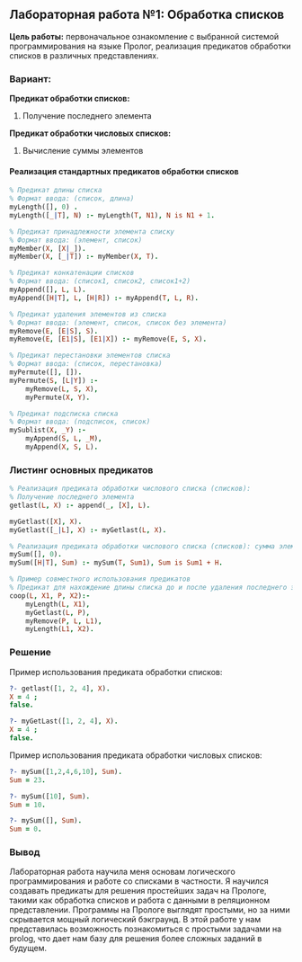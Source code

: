 Лабораторная работа №1: Обработка списков
----
**Цель работы:** первоначальное ознакомление с выбранной системой программирования на языке Пролог, реализация предикатов обработки списков в различных представлениях.

### Вариант:
**Предикат обработки списков:**
1. Получение последнего элемента

**Предикат обработки числовых списков:**
1. Вычисление суммы элементов

#### Реализация стандартных предикатов обработки списков
```prolog
% Предикат длины списка
% Формат ввода: (список, длина)
myLength([], 0) .
myLength([_|T], N) :- myLength(T, N1), N is N1 + 1.

% Предикат принадлежности элемента списку
% Формат ввода: (элемент, список)
myMember(X, [X|_]).
myMember(X, [_|T]) :- myMember(X, T).

% Предикат конкатенации списков
% Формат ввода: (список1, список2, список1+2)
myAppend([], L, L).
myAppend([H|T], L, [H|R]) :- myAppend(T, L, R).

% Предикат удаления элементов из списка
% Формат ввода: (элемент, список, список без элемента)
myRemove(E, [E|S], S).
myRemove(E, [E1|S], [E1|X]) :- myRemove(E, S, X).

% Предикат перестановки элементов списка
% Формат ввода: (список, перестановка)
myPermute([], []).
myPermute(S, [L|Y]) :-
    myRemove(L, S, X),
    myPermute(X, Y).

% Предикат подсписка списка
% Формат ввода: (подсписок, список)
mySublist(X, _Y) :-
    myAppend(S, L, _M),
    myAppend(X, S, L).
```

### Листинг основных предикатов
```prolog
% Реализация предиката обработки числового списка (списков):
% Получение последнего элемента
getlast(L, X) :- append(_, [X], L).

myGetlast([X], X).
myGetlast([_|L], X) :- myGetlast(L, X).

% Реализация предиката обработки числового списка (списков): сумма элементов списка
mySum([], 0).
mySum([H|T], Sum) :- mySum(T, Sum1), Sum is Sum1 + H.

% Пример совместного использования предикатов
% Предикат для нахождение длины списка до и после удаления последнего элемента и вывод последнего элемента
coop(L, X1, P, X2):-
    myLength(L, X1),
    myGetlast(L, P),
    myRemove(P, L, L1),
    myLength(L1, X2).
```

### Решение
Пример использования предиката обработки списков:
```prolog
?- getlast([1, 2, 4], X).
X = 4 ;
false.

?- myGetLast([1, 2, 4], X).
X = 4 ;
false.
```

Пример использования предиката обработки числовых списков:
```prolog
?- mySum([1,2,4,6,10], Sum).
Sum = 23.

?- mySum([10], Sum).
Sum = 10.

?- mySum([], Sum).
Sum = 0.
```

### Вывод
Лабораторная работа научила меня основам логического программирования и работе со списками в частности. Я научился создавать предикаты для решения простейших задач на Прологе, такими как обработка списков и работа с данными в реляционном представлении. Программы на Прологе выглядят простыми, но за ними скрывается мощный логический бэкграунд. В этой работе у нам представилась возможность познакомиться с простыми задачами на prolog, что дает нам базу для решения более сложных заданий в будущем.
